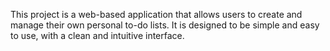 This project is a web-based application that allows users to create and manage their own personal to-do lists. It is designed to be simple and easy to use, with a clean and intuitive interface.